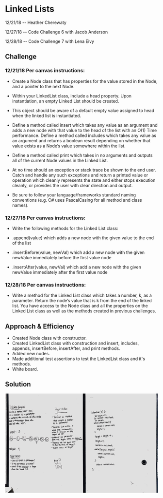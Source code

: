 # Linked Lists
12/21/18 -- Heather Cherewaty 

12/27/18 -- Code Challenge 6 with Jacob Anderson

12/28/18 -- Code Challenge 7 with Lena Eivy

## Challenge
### 12/21/18 Per canvas instructions:  

* Create a Node class that has properties for the value stored in the Node, and a pointer to the next Node.

* Within your LinkedList class, include a head property. Upon instantiation, an empty Linked List should be created.

* This object should be aware of a default empty value assigned to head when the linked list is instantiated.

* Define a method called insert which takes any value as an argument and adds a new node with that value to the head of the list with an O(1) Time performance.
Define a method called includes which takes any value as an argument and returns a boolean result depending on whether that value exists as a Node’s value somewhere within the list.

* Define a method called print which takes in no arguments and outputs all of the current Node values in the Linked List.

* At no time should an exception or stack trace be shown to the end user. Catch and handle any such exceptions and return a printed value or operation which cleanly represents the state and either stops execution cleanly, or provides the user with clear direction and output.

* Be sure to follow your language/frameworks standard naming conventions (e.g. C# uses PascalCasing for all method and class names).

### 12/27/18 Per canvas instructions:  
* Write the following methods for the Linked List class:

* .append(value) which adds a new node with the given value to the end of the list

* .insertBefore(value, newVal) which add a new node with the given newValue immediately before the first value node

* .insertAfter(value, newVal) which add a new node with the given newValue immediately after the first value node

### 12/28/18 Per canvas instructions: 

* Write a method for the Linked List class which takes a number, k, as a parameter. Return the node’s value that is k from the end of the linked list. You have access to the Node class and all the properties on the Linked List class as well as the methods created in previous challenges.

## Approach & Efficiency

* Created Node class with constructor.
* Created LinkedList class with construction and insert, includes, appends, insertBefore, insertAfter, and print methods.
* Added new nodes.
* Made additional test assertions to test the LinkedList class and it's methods.
* White board.

## Solution
![LL kth From End Image](ll_kth_from_end.jpeg)